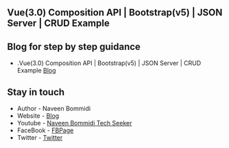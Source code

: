 ## Vue(3.0) Composition API | Bootstrap(v5) | JSON Server | CRUD Example

## Blog for step by step guidance
- .Vue(3.0) Composition API | Bootstrap(v5) | JSON Server | CRUD Example [Blog](https://www.learmoreseekmore.com/2023/03/vue3-composition-api-bootstrap5-jsonserver-crud-example.html)

## Stay in touch
- Author - Naveen Bommidi
- Website - [Blog](https://learmoreseekmore.com/)
- Youtube  - [Naveen Bommidi Tech Seeker](https://www.youtube.com/c/NaveenTechSeeker)
- FaceBook - [FBPage](https://www.facebook.com/naveenTechSeeker)
- Twitter - [Twitter](https://twitter.com/NaWin512)
